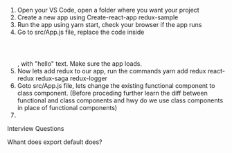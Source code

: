 1. Open your VS Code, open a folder where you want your project
2. Create a new app using Create-react-app redux-sample
3. Run the app using yarn start, check your browser if the app runs
4. Go to src/App.js file, replace the code inside <header></header>, with "hello" text. Make sure the app loads. 
5. Now lets add redux to our app, run the commands yarn add redux react-redux redux-saga redux-logger 
6. Goto src/App.js file, lets change the existing functional component to class component. (Before proceding further learn the diff between functional and class components and hwy do we use class components in place of functional components)
7. 






Interview Questions

Whant does export default does?